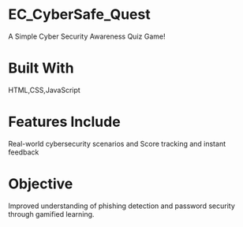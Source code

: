 # EC_CyberSafe_Quest
A Simple Cyber Security Awareness Quiz Game!

# Built With
HTML,CSS,JavaScript

# Features Include
Real-world cybersecurity scenarios and Score tracking and instant feedback

# Objective
Improved understanding of phishing detection and password security through gamified learning.
